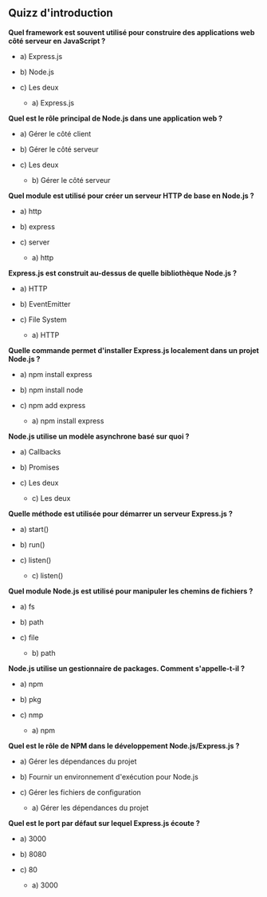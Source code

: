 ## Quizz d'introduction

**Quel framework est souvent utilisé pour construire des applications web côté serveur en JavaScript ?**

- a) Express.js
- b) Node.js
- c) Les deux

    - a) Express.js

**Quel est le rôle principal de Node.js dans une application web ?**

- a) Gérer le côté client
- b) Gérer le côté serveur
- c) Les deux

    - b) Gérer le côté serveur

**Quel module est utilisé pour créer un serveur HTTP de base en Node.js ?**

- a) http
- b) express
- c) server

    - a) http

**Express.js est construit au-dessus de quelle bibliothèque Node.js ?**

- a) HTTP
- b) EventEmitter
- c) File System

    - a) HTTP

**Quelle commande permet d'installer Express.js localement dans un projet Node.js ?**

- a) npm install express
- b) npm install node
- c) npm add express

    - a) npm install express

**Node.js utilise un modèle asynchrone basé sur quoi ?**

- a) Callbacks
- b) Promises
- c) Les deux

    - c) Les deux

**Quelle méthode est utilisée pour démarrer un serveur Express.js ?**

- a) start()
- b) run()
- c) listen()

    - c) listen()

**Quel module Node.js est utilisé pour manipuler les chemins de fichiers ?**

- a) fs
- b) path
- c) file

    - b) path

**Node.js utilise un gestionnaire de packages. Comment s'appelle-t-il ?**

- a) npm
- b) pkg
- c) nmp

    - a) npm

**Quel est le rôle de NPM dans le développement Node.js/Express.js ?**

- a) Gérer les dépendances du projet
- b) Fournir un environnement d'exécution pour Node.js
- c) Gérer les fichiers de configuration

    - a) Gérer les dépendances du projet

**Quel est le port par défaut sur lequel Express.js écoute ?**

- a) 3000
- b) 8080
- c) 80

    - a) 3000